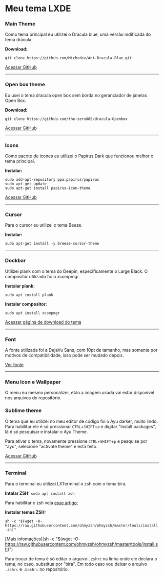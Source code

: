 # Meu tema LXDE


### Main Theme
Como tema principal eu utilizei o Dracula blue, uma versão mdificada do tema drácula.

**Download:**

`git clone https://github.com/Michedev/Ant-Dracula-Blue.git`

[Acessar GitHub](https://github.com/Michedev/Ant-Dracula-Blue)

---

### Open box theme
Eu usei o tema dracula open box sem borda no geranciador de janelas Open Box.

**Download:**

`git clone https://github.com/the-zero885/dracula-Openbox`

[Acessar GitHub](https://github.com/the-zero885/dracula-Openbox)

---


### Icons
Como pacote de icones eu utilizei o Papirus Dark que funcionou melhor o tema principal.

**Instalar:**
```
sudo add-apt-repository ppa:papirus/papirus
sudo apt-get update
sudo apt-get install papirus-icon-theme
```

[Acessar GitHub](https://github.com/PapirusDevelopmentTeam/papirus-icon-theme)

---


### Cursor
Para o cursor eu utilizei o tema Beeze.

**Instalar:**

`sudo apt-get install -y breeze-cursor-theme`


---


### Dockbar
Utilizei plank com o tema do Deepin, especificamente o Large Black. O compositor utilizado foi o xcompmgr.

**Instalar plank:**

`sudo apt install plank`


**Instalar compositor:**

`sudo apt install xcompmgr`

[Acessar página de download do tema](https://www.gnome-look.org/p/1333368/)

---


### Font
A fonte utilizada foi a DejaVu Sans, com 10pt de tamanho, mas somente por motivos de compatibilidade, isso pode ser mudado depois.

[Ver fonte](https://www.fontsquirrel.com/fonts/dejavu-sans)

---


### Menu Icon e Wallpaper
O menu eu mesmo personalizei, etão a imagem usada vai estar disponível nos arquivos do repositório.


### Sublime theme
O tema que eu utilizei no meu editor de código foi o Ayu darker, muito lindo. Para habilitar ele é só pressionar `CTRL`+`SHIFT`+`p` e digitar "Install packages", lá é só pesquisar e instalar o Ayu Theme.

Para ativar o tema, novamente pressione `CTRL`+`SHIFT`+`p` e pesquise por "ayu", selecione "activate theme" e está feito.

[Acessar GitHub](https://github.com/dempfi/ayu)

---


### Terminal
Para o terminal eu utilizei LXTerminal o zsh com o tema bira.

**Intalar ZSH:**
`sudo apt install zsh`

Para habilitar o zsh veja [esse artigo](https://diolinux.com.br/linux/alterar-o-terminal-padrao-bash-zsh.html);

**Instalar temas ZSH:**

`sh -c "$(wget -O- https://raw.githubusercontent.com/ohmyzsh/ohmyzsh/master/tools/install.sh)"`

[Mais infomações](sh -c "$(wget -O- https://raw.githubusercontent.com/ohmyzsh/ohmyzsh/master/tools/install.sh)")

Para trocar de tema é só editar o arquivo `.zshrc` na linha onde ele declara o tema, no caso, substitua por "bira". Em todo caso vou deixar o arquivo `.zshrc` e `.bashrc` no repositório.